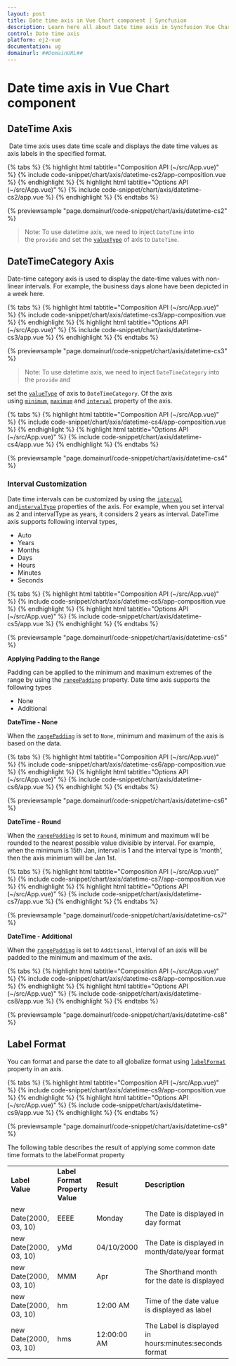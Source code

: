 ```yaml
---
layout: post
title: Date time axis in Vue Chart component | Syncfusion
description: Learn here all about Date time axis in Syncfusion Vue Chart component of Syncfusion Essential JS 2 and more.
control: Date time axis 
platform: ej2-vue
documentation: ug
domainurl: ##DomainURL##
---
```

<!-- markdownlint-disable MD036 -->

# Date time axis in Vue Chart component

## DateTime Axis

 Date time axis uses date time scale and displays the date time values as axis labels in the specified format.

{% tabs %}
{% highlight html tabtitle="Composition API (~/src/App.vue)" %}
{% include code-snippet/chart/axis/datetime-cs2/app-composition.vue %}
{% endhighlight %}
{% highlight html tabtitle="Options API (~/src/App.vue)" %}
{% include code-snippet/chart/axis/datetime-cs2/app.vue %}
{% endhighlight %}
{% endtabs %}
        
{% previewsample "page.domainurl/code-snippet/chart/axis/datetime-cs2" %}

>Note: To use datetime axis, we need to inject `DateTime` into the `provide` and set the [`valueType`](https://ej2.syncfusion.com/vue/documentation/api/chart/axis/#valuetype) of axis to `DateTime`.

## DateTimeCategory Axis

Date-time category axis is used to display the date-time values with non-linear intervals. For example, the
business days alone have been depicted in a week here.

{% tabs %}
{% highlight html tabtitle="Composition API (~/src/App.vue)" %}
{% include code-snippet/chart/axis/datetime-cs3/app-composition.vue %}
{% endhighlight %}
{% highlight html tabtitle="Options API (~/src/App.vue)" %}
{% include code-snippet/chart/axis/datetime-cs3/app.vue %}
{% endhighlight %}
{% endtabs %}
        
{% previewsample "page.domainurl/code-snippet/chart/axis/datetime-cs3" %}

>Note: To use datetime axis, we need to inject `DateTimeCategory` into the `provide` and

set the [`valueType`](https://ej2.syncfusion.com/vue/documentation/api/chart/axis/#valuetype) of axis to `DateTimeCategory`. Of the axis using [`minimum`](https://ej2.syncfusion.com/vue/documentation/api/chart/axis/#minimum), [`maximum`](https://ej2.syncfusion.com/vue/documentation/api/chart/axis/#maximum) and [`interval`](https://ej2.syncfusion.com/vue/documentation/api/chart/axis/#interval) property of the axis.

{% tabs %}
{% highlight html tabtitle="Composition API (~/src/App.vue)" %}
{% include code-snippet/chart/axis/datetime-cs4/app-composition.vue %}
{% endhighlight %}
{% highlight html tabtitle="Options API (~/src/App.vue)" %}
{% include code-snippet/chart/axis/datetime-cs4/app.vue %}
{% endhighlight %}
{% endtabs %}
        
{% previewsample "page.domainurl/code-snippet/chart/axis/datetime-cs4" %}

### Interval Customization

Date time intervals can be customized by using the [`interval`](https://ej2.syncfusion.com/vue/documentation/api/chart/axis/#interval) and[`intervalType`](https://ej2.syncfusion.com/vue/documentation/api/chart/axis/#intervaltype) properties of the axis. For example, when you set interval as 2 and intervalType as years, it considers 2 years as interval.
DateTime axis supports following interval types,

* Auto
* Years
* Months
* Days
* Hours
* Minutes
* Seconds

{% tabs %}
{% highlight html tabtitle="Composition API (~/src/App.vue)" %}
{% include code-snippet/chart/axis/datetime-cs5/app-composition.vue %}
{% endhighlight %}
{% highlight html tabtitle="Options API (~/src/App.vue)" %}
{% include code-snippet/chart/axis/datetime-cs5/app.vue %}
{% endhighlight %}
{% endtabs %}
        
{% previewsample "page.domainurl/code-snippet/chart/axis/datetime-cs5" %}

**Applying Padding to the Range**

Padding can be applied to the minimum and maximum extremes of the range by using the
[`rangePadding`](https://ej2.syncfusion.com/vue/documentation/api/chart/axis/#rangepadding) property. Date time axis supports the following types
* None
* Additional

**DateTime - None**

When the [`rangePadding`](https://ej2.syncfusion.com/vue/documentation/api/chart/axis/#rangepadding) is set to `None`, minimum and maximum of the axis is based on the data.

{% tabs %}
{% highlight html tabtitle="Composition API (~/src/App.vue)" %}
{% include code-snippet/chart/axis/datetime-cs6/app-composition.vue %}
{% endhighlight %}
{% highlight html tabtitle="Options API (~/src/App.vue)" %}
{% include code-snippet/chart/axis/datetime-cs6/app.vue %}
{% endhighlight %}
{% endtabs %}
        
{% previewsample "page.domainurl/code-snippet/chart/axis/datetime-cs6" %}

**DateTime - Round**

When the [`rangePadding`](https://ej2.syncfusion.com/vue/documentation/api/chart/axis/#rangepadding) is set to `Round`, minimum and maximum will be
rounded to the nearest possible value divisible by interval. For example, when the minimum is 15th Jan, interval is
1 and the interval type is ‘month’, then the axis minimum will be Jan 1st.

{% tabs %}
{% highlight html tabtitle="Composition API (~/src/App.vue)" %}
{% include code-snippet/chart/axis/datetime-cs7/app-composition.vue %}
{% endhighlight %}
{% highlight html tabtitle="Options API (~/src/App.vue)" %}
{% include code-snippet/chart/axis/datetime-cs7/app.vue %}
{% endhighlight %}
{% endtabs %}
        
{% previewsample "page.domainurl/code-snippet/chart/axis/datetime-cs7" %}

**DateTime - Additional**

When the [`rangePadding`](https://ej2.syncfusion.com/vue/documentation/api/chart/axis/#rangepadding) is set to `Additional`, interval of an axis will
be padded to the minimum and maximum of the axis.

{% tabs %}
{% highlight html tabtitle="Composition API (~/src/App.vue)" %}
{% include code-snippet/chart/axis/datetime-cs8/app-composition.vue %}
{% endhighlight %}
{% highlight html tabtitle="Options API (~/src/App.vue)" %}
{% include code-snippet/chart/axis/datetime-cs8/app.vue %}
{% endhighlight %}
{% endtabs %}
        
{% previewsample "page.domainurl/code-snippet/chart/axis/datetime-cs8" %}

## Label Format

You can format and parse the date to all globalize format using [`labelFormat`](https://ej2.syncfusion.com/vue/documentation/api/chart/axis/#labelformat) property in an axis.

{% tabs %}
{% highlight html tabtitle="Composition API (~/src/App.vue)" %}
{% include code-snippet/chart/axis/datetime-cs9/app-composition.vue %}
{% endhighlight %}
{% highlight html tabtitle="Options API (~/src/App.vue)" %}
{% include code-snippet/chart/axis/datetime-cs9/app.vue %}
{% endhighlight %}
{% endtabs %}
        
{% previewsample "page.domainurl/code-snippet/chart/axis/datetime-cs9" %}

The following table describes the result of applying some common date time formats to the labelFormat property

<!-- markdownlint-disable MD033 -->

<table>
<tr>
<td><b>Label Value</b></td>
<td><b>Label Format Property Value</b></td>
<td><b>Result </b></td>
<td><b>Description </b></td>
</tr>
<tr>
<td>new Date(2000, 03, 10)</td>
<td>EEEE</td>
<td>Monday</td>
<td>The Date is displayed in day format</td>
</tr>
<tr>
<td>new Date(2000, 03, 10)</td>
<td>yMd</td>
<td>04/10/2000</td>
<td>The Date is displayed in month/date/year format</td>
</tr>
<tr>
<td>new Date(2000, 03, 10)</td>
<td> MMM </td>
<td>Apr</td>
<td>The Shorthand month for the date is displayed</td>
</tr>
<tr>
<td>new Date(2000, 03, 10)</td>
<td>hm</td>
<td>12:00 AM</td>
<td>Time of the date value is displayed as label</td>
</tr>
<tr>
<td>new Date(2000, 03, 10)</td>
<td>hms</td>
<td>12:00:00 AM</td>
<td>The Label is displayed in hours:minutes:seconds format</td>
</tr>
</table>

<!-- markdownlint-disable MD033 -->
